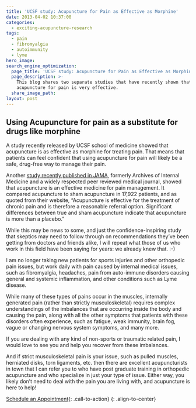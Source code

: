 ```yaml
---
title: 'UCSF study: Acupuncture for Pain as Effective as Morphine'
date: 2013-04-02 10:37:00
categories:
  - exciting-acupuncture-research
tags:
  - pain
  - fibromyalgia
  - autoimmunity
  - lyme
hero_image:
search_engine_optimization:
  page_title: 'UCSF study: Acupuncture for Pain as Effective as Morphine'
  page_description: >-
    This blog shares two separate studies that have recently shown that using
    acupuncture for pain is very effective.
  share_image_path:
layout: post
---
```


## Using Acupuncture for pain as a substitute for drugs like morphine

A study recently released by UCSF school of medicine showed that acupuncture is as effective as morphine for treating pain. That means that patients can feel confident that using acupuncture for pain will likely be a safe, drug-free way to manage their pain.

Another [study recently published in JAMA](http://archinte.jamanetwork.com/article.aspx?articleid=1357513 "acupuncture proven effective for pain"), formerly Archives of Internal Medicine and a widely respected peer reviewed medical journal, showed that acupuncture is an effective medicine for pain management. It compared acupuncture to sham acupuncture in 17,922 patients, and as quoted from their website, “Acupuncture is effective for the treatment of chronic pain and is therefore a reasonable referral option. Significant differences between true and sham acupuncture indicate that acupuncture is more than a placebo.”

While this may be news to some, and just the confidence-inspiring study that skeptics may need to follow through on recommendations they’ve been getting from doctors and friends alike, I will repeat what those of us who work in this field have been saying for years: we already knew that. :-)

I am no longer taking new patients for sports injuries and other orthopedic pain issues, but work daily with pain caused by internal medical issues, such as fibromyalgia, headaches, pain from auto-immune disorders causing general and systemic inflammation, and other conditions such as Lyme disease.&nbsp;

While many of these types of pains occur in the muscles, internally generated pain (rather than strictly musculoskeletal) requires complex understandings of the imbalances that are occurring inside the body and causing the pain, along with all the other symptoms that patients with these disorders often experience, such as fatigue, weak immunity, brain fog, vague or changing nervous system symptoms, and many more.

If you are dealing with any kind of non-sports or traumatic related pain, I would love to see you and help you recover from these imbalances.&nbsp;

And if strict musculoskeletal pain is your issue, such as pulled muscles, herniated disks, torn ligaments, etc. then there are excellent acupuncturists in town that I can refer you to who have post graduate training in orthopedic acupuncture and who specialize in just your type of issue. Either way, you likely don’t need to deal with the pain you are living with, and acupuncture is here to help!

[Schedule an Appointment](/make-an-appointment/){: .call-to-action}
{: .align-to-center}

&nbsp;